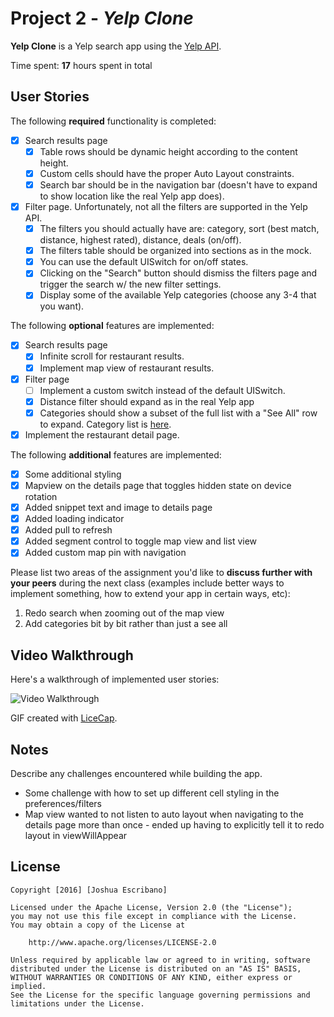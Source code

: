 # Project 2 - *Yelp Clone*

**Yelp Clone** is a Yelp search app using the [Yelp API](http://www.yelp.com/developers/documentation/v2/search_api).

Time spent: **17** hours spent in total

## User Stories

The following **required** functionality is completed:

- [x] Search results page
   - [x] Table rows should be dynamic height according to the content height.
   - [x] Custom cells should have the proper Auto Layout constraints.
   - [x] Search bar should be in the navigation bar (doesn't have to expand to show location like the real Yelp app does).
- [x] Filter page. Unfortunately, not all the filters are supported in the Yelp API.
   - [x] The filters you should actually have are: category, sort (best match, distance, highest rated), distance, deals (on/off).
   - [x] The filters table should be organized into sections as in the mock.
   - [x] You can use the default UISwitch for on/off states.
   - [x] Clicking on the "Search" button should dismiss the filters page and trigger the search w/ the new filter settings.
   - [x] Display some of the available Yelp categories (choose any 3-4 that you want).

The following **optional** features are implemented:

- [x] Search results page
   - [x] Infinite scroll for restaurant results.
   - [x] Implement map view of restaurant results.
- [x] Filter page
   - [ ] Implement a custom switch instead of the default UISwitch.
   - [x] Distance filter should expand as in the real Yelp app
   - [x] Categories should show a subset of the full list with a "See All" row to expand. Category list is [here](http://www.yelp.com/developers/documentation/category_list).
- [x] Implement the restaurant detail page.

The following **additional** features are implemented:

- [x] Some additional styling
- [x] Mapview on the details page that toggles hidden state on device rotation
- [x] Added snippet text and image to details page
- [x] Added loading indicator
- [x] Added pull to refresh
- [x] Added segment control to toggle map view and list view
- [x] Added custom map pin with navigation

Please list two areas of the assignment you'd like to **discuss further with your peers** during the next class (examples include better ways to implement something, how to extend your app in certain ways, etc):

1. Redo search when zooming out of the map view
2. Add categories bit by bit rather than just a see all

## Video Walkthrough

Here's a walkthrough of implemented user stories:

<img src='http://imgur.com/8QnwQ3T.gif' title='Video Walkthrough' width='' alt='Video Walkthrough' />

GIF created with [LiceCap](http://www.cockos.com/licecap/).

## Notes

Describe any challenges encountered while building the app.

- Some challenge with how to set up different cell styling in the preferences/filters
- Map view wanted to not listen to auto layout when navigating to the details page more than once - ended up having to explicitly tell it to redo layout in viewWillAppear 

## License

    Copyright [2016] [Joshua Escribano]

    Licensed under the Apache License, Version 2.0 (the "License");
    you may not use this file except in compliance with the License.
    You may obtain a copy of the License at

        http://www.apache.org/licenses/LICENSE-2.0

    Unless required by applicable law or agreed to in writing, software
    distributed under the License is distributed on an "AS IS" BASIS,
    WITHOUT WARRANTIES OR CONDITIONS OF ANY KIND, either express or implied.
    See the License for the specific language governing permissions and
    limitations under the License.
